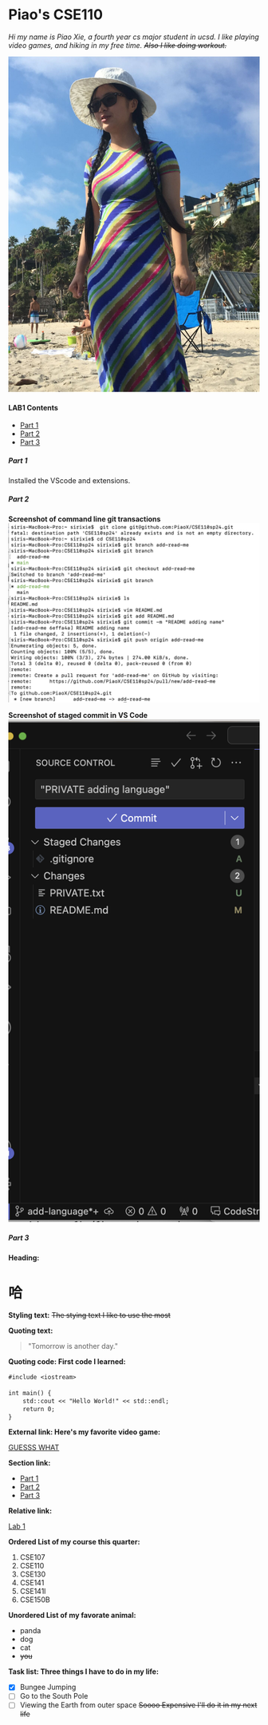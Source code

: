 # Piao's CSE110

_Hi my name is Piao Xie, a fourth year cs major student in ucsd. I like playing video games, and hiking in my free time. ~~Also I like doing workout.~~_

 ![Me](me.jpg)

#### LAB1 Contents
- [Part 1](#part-1)
- [Part 2](#part-2)
- [Part 3](#part-3)

##### Part 1
Installed the VScode and extensions.

##### Part 2
**Screenshot of command line git transactions**
![Part 2 screenshot1](screenshots/cse110_lab1_part2_1.png)

**Screenshot of staged commit in VS Code**
![Part 2 screenshot2](screenshots/cse110_lab1_part2_2.png)

##### Part 3
**Heading:**
# 哈

**Styling text:**
 ~~The stying text I like to use the most~~

**Quoting text:**
> "Tomorrow is another day."

**Quoting code: First code I learned:**
```
#include <iostream>

int main() {
    std::cout << "Hello World!" << std::endl;
    return 0;
}
```

**External link: Here's my favorite video game:**

[GUESSS WHAT](https://store.steampowered.com/app/1158310/Crusader_Kings_III/)

**Section link:**
- [Part 1](#part-1)
- [Part 2](#part-2)
- [Part 3](#part-3)

**Relative link:**

 [Lab 1](Lab1.md)

**Ordered List of my course this quarter:**
1. CSE107
2. CSE110
3. CSE130
4. CSE141
5. CSE141l
6. CSE150B

**Unordered List of my favorate animal:**
* panda
* dog
* cat
* ~~you~~

**Task list: Three things I have to do in my life:**
- [x] Bungee Jumping
- [ ] Go to the South Pole
- [ ] Viewing the Earth from outer space ~~Soooo Expensive I'll do it in my next life~~
